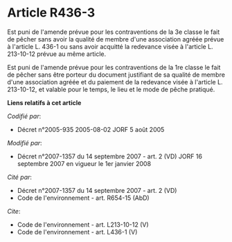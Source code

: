 # Article R436-3

Est puni de l'amende prévue pour les contraventions de la 3e classe le fait de pêcher sans avoir la qualité de membre d'une
association agréée prévue à l'article L. 436-1 ou sans avoir acquitté la redevance visée à l'article L. 213-10-12 prévue au
même article. 

Est puni de l'amende prévue pour les contraventions de la 1re classe le fait de pêcher sans être porteur du document
justifiant de sa qualité de membre d'une association agréée et du paiement de la redevance visée à l'article L. 213-10-12, et
valable pour le temps, le lieu et le mode de pêche pratiqué.

**Liens relatifs à cet article**

_Codifié par_:

  - Décret n°2005-935 2005-08-02 JORF 5 août 2005

_Modifié par_:

  - Décret n°2007-1357 du 14 septembre 2007 - art. 2 (VD) JORF 16 septembre 2007 en vigueur le 1er janvier 2008

_Cité par_:

  - Décret n°2007-1357 du 14 septembre 2007 - art. 2 (VD)
  - Code de l'environnement - art. R654-15 (AbD)

_Cite_:

  - Code de l'environnement - art. L213-10-12 (V)
  - Code de l'environnement - art. L436-1 (V)
